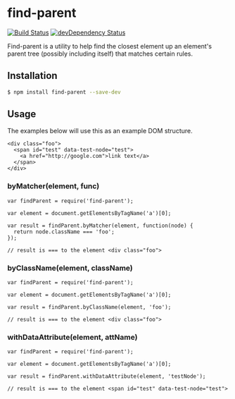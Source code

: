 # find-parent
[![Build Status](https://travis-ci.org/TheSavior/find-parent.svg?branch=master)](https://travis-ci.org/TheSavior/find-parent)
[![devDependency Status](https://david-dm.org/TheSavior/find-parent/dev-status.svg)](https://david-dm.org/TheSavior/find-parent#info=devDependencies)

Find-parent is a utility to help find the closest element up an element's parent tree (possibly including itself) that matches certain rules.

## Installation

```sh
$ npm install find-parent --save-dev
```

## Usage

The examples below will use this as an example DOM structure.
```
<div class="foo">
  <span id="test" data-test-node="test">
    <a href="http://google.com">link text</a>
  </span>
</div>
```

### byMatcher(element, func)

```
var findParent = require('find-parent');

var element = document.getElementsByTagName('a')[0];

var result = findParent.byMatcher(element, function(node) {
  return node.className === 'foo';
});

// result is === to the element <div class="foo">
```

### byClassName(element, className)

```
var findParent = require('find-parent');

var element = document.getElementsByTagName('a')[0];

var result = findParent.byClassName(element, 'foo');

// result is === to the element <div class="foo">
```

### withDataAttribute(element, attName)

```
var findParent = require('find-parent');

var element = document.getElementsByTagName('a')[0];

var result = findParent.withDataAttribute(element, 'testNode');

// result is === to the element <span id="test" data-test-node="test">
```